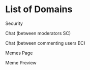 # List of Domains

Security

Chat (between moderators SC)

Chat (between commenting users EC)

Memes Page

Meme Preview

